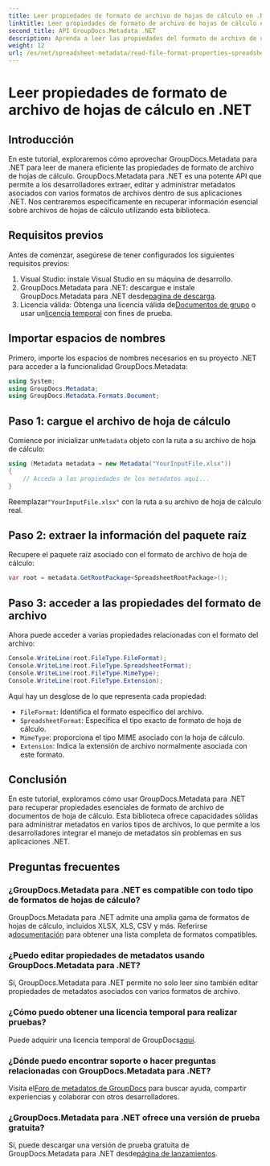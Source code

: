 ```yaml
---
title: Leer propiedades de formato de archivo de hojas de cálculo en .NET
linktitle: Leer propiedades de formato de archivo de hojas de cálculo en .NET
second_title: API GroupDocs.Metadata .NET
description: Aprenda a leer las propiedades del formato de archivo de una hoja de cálculo usando GroupDocs.Metadata para .NET. Acceda al formato de archivo, al tipo MIME y más con simples llamadas API.
weight: 12
url: /es/net/spreadsheet-metadata/read-file-format-properties-spreadsheets/
---
```


# Leer propiedades de formato de archivo de hojas de cálculo en .NET

## Introducción
En este tutorial, exploraremos cómo aprovechar GroupDocs.Metadata para .NET para leer de manera eficiente las propiedades de formato de archivo de hojas de cálculo. GroupDocs.Metadata para .NET es una potente API que permite a los desarrolladores extraer, editar y administrar metadatos asociados con varios formatos de archivos dentro de sus aplicaciones .NET. Nos centraremos específicamente en recuperar información esencial sobre archivos de hojas de cálculo utilizando esta biblioteca.
## Requisitos previos
Antes de comenzar, asegúrese de tener configurados los siguientes requisitos previos:
1. Visual Studio: instale Visual Studio en su máquina de desarrollo.
2.  GroupDocs.Metadata para .NET: descargue e instale GroupDocs.Metadata para .NET desde[pagina de descarga](https://releases.groupdocs.com/metadata/net/).
3.  Licencia válida: Obtenga una licencia válida de[Documentos de grupo](https://purchase.groupdocs.com/buy) o usar un[licencia temporal](https://purchase.groupdocs.com/temporary-license/) con fines de prueba.

## Importar espacios de nombres
Primero, importe los espacios de nombres necesarios en su proyecto .NET para acceder a la funcionalidad GroupDocs.Metadata:
```csharp
using System;
using GroupDocs.Metadata;
using GroupDocs.Metadata.Formats.Document;
```
## Paso 1: cargue el archivo de hoja de cálculo
 Comience por inicializar un`Metadata` objeto con la ruta a su archivo de hoja de cálculo:
```csharp
using (Metadata metadata = new Metadata("YourInputFile.xlsx"))
{
    // Acceda a las propiedades de los metadatos aquí...
}
```
 Reemplazar`"YourInputFile.xlsx"` con la ruta a su archivo de hoja de cálculo real.
## Paso 2: extraer la información del paquete raíz
Recupere el paquete raíz asociado con el formato de archivo de hoja de cálculo:
```csharp
var root = metadata.GetRootPackage<SpreadsheetRootPackage>();
```
## Paso 3: acceder a las propiedades del formato de archivo
Ahora puede acceder a varias propiedades relacionadas con el formato del archivo:
```csharp
Console.WriteLine(root.FileType.FileFormat);
Console.WriteLine(root.FileType.SpreadsheetFormat);
Console.WriteLine(root.FileType.MimeType);
Console.WriteLine(root.FileType.Extension);
```
Aquí hay un desglose de lo que representa cada propiedad:
- `FileFormat`: Identifica el formato específico del archivo.
- `SpreadsheetFormat`: Especifica el tipo exacto de formato de hoja de cálculo.
- `MimeType`: proporciona el tipo MIME asociado con la hoja de cálculo.
- `Extension`: Indica la extensión de archivo normalmente asociada con este formato.

## Conclusión
En este tutorial, exploramos cómo usar GroupDocs.Metadata para .NET para recuperar propiedades esenciales de formato de archivo de documentos de hoja de cálculo. Esta biblioteca ofrece capacidades sólidas para administrar metadatos en varios tipos de archivos, lo que permite a los desarrolladores integrar el manejo de metadatos sin problemas en sus aplicaciones .NET.

## Preguntas frecuentes
### ¿GroupDocs.Metadata para .NET es compatible con todo tipo de formatos de hojas de cálculo?
 GroupDocs.Metadata para .NET admite una amplia gama de formatos de hojas de cálculo, incluidos XLSX, XLS, CSV y más. Referirse a[documentación](https://tutorials.groupdocs.com/metadata/net/) para obtener una lista completa de formatos compatibles.
### ¿Puedo editar propiedades de metadatos usando GroupDocs.Metadata para .NET?
Sí, GroupDocs.Metadata para .NET permite no solo leer sino también editar propiedades de metadatos asociados con varios formatos de archivo.
### ¿Cómo puedo obtener una licencia temporal para realizar pruebas?
 Puede adquirir una licencia temporal de GroupDocs[aquí](https://purchase.groupdocs.com/temporary-license/).
### ¿Dónde puedo encontrar soporte o hacer preguntas relacionadas con GroupDocs.Metadata para .NET?
 Visita el[Foro de metadatos de GroupDocs](https://forum.groupdocs.com/c/metadata/14) para buscar ayuda, compartir experiencias y colaborar con otros desarrolladores.
### ¿GroupDocs.Metadata para .NET ofrece una versión de prueba gratuita?
 Sí, puede descargar una versión de prueba gratuita de GroupDocs.Metadata para .NET desde[página de lanzamientos](https://releases.groupdocs.com/).